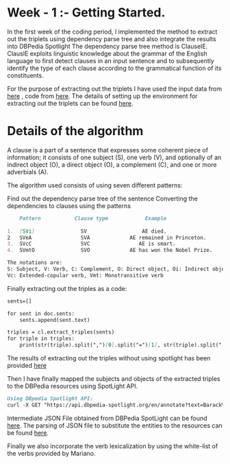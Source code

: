 # Week - 1 :- Getting Started.

In the first week of the coding period, I implemented the method to extract out the triplets using dependency parse tree and also integrate the results into DBPedia Spotlight
The dependency parse tree method is ClauseIE. ClausIE exploits linguistic knowledge about the grammar of the English language to first detect clauses
in an input sentence and to subsequently identify the type of each clause according to the grammatical function of its constituents.

For the purpose of extracting out the triplets I have used the input data from [here](https://github.com/Ishani-Mondal/GSOC2020/blob/master/input_data/Obama_abstract.txt) , code from [here](https://github.com/Ishani-Mondal/GSOC2020/blob/master/Pyclausie/Clause_IE_Predictions.ipynb).
The details of setting up the environment for extracting out the triplets can be found [here](https://github.com/Ishani-Mondal/GSOC2020/tree/master/Pyclausie). 

# Details of the algorithm 

A clause is a part of a sentence that expresses some coherent piece of information; it consists of one subject (S), one
verb (V), and optionally of an indirect object (O), a direct object (O), a complement (C), and one or more adverbials (A).

The algorithm used consists of using seven different patterns:

Find out the dependency parse tree of the sentence
Converting the dependencies to clauses using the patterns 

```markdown
    Pattern           Clause type            Example                                Derived clauses
   
1.  [SVi]               SV                  AE died.                                 (AE, died)
2   SVeA                SVA             AE remained in Princeton.             (AE, remained, in Princeton)
3.  SVcC                SVC                AE is smart.                             (AE, is, smart)
4.  SVmtO               SVO             AE has won the Nobel Prize.             (AE, has won, the Nobel Prize)

The notations are: 
S: Subject, V: Verb, C: Complement, O: Direct object, Oi: Indirect object, A: Adverbial, Vi: Intransitive verb, Vc: Copular verb,
Vc: Extended-copular verb, Vmt: Monotransitive verb
```

Finally extracting out the triples as a code:


```markdown
sents=[]

for sent in doc.sents:
    sents.append(sent.text)

triples = cl.extract_triples(sents)
for triple in triples:
    print(str(triple).split(",")[0].split("=")[1], str(triple).split(",")[1].split("=")[1],str(triple).split(",")[2].split("=")[1], str(triple).split(",")[3].split("=")[1])
```

The results of extracting out the triples without using spotlight has been provided [here](https://github.com/Ishani-Mondal/GSOC2020/blob/master/triple_extraction_results/ClauseIE_Results.txt)

Then I have finally mapped the subjects and objects of the extracted triples to the DBPedia resources using SpotLight API.

```markdown
Using DBpedia Spotlight API:
curl -X GET "https://api.dbpedia-spotlight.org/en/annotate?text=Barack%20Hussein%20Obama%20II%20is%20an%20American%20politician%20who%20is%20the%2044th%20and%20current%20President%20of%20the%20United%20States.%20He%20is%20the%20first%20African%20American%20to%20hold%20the%20office%20and%20the%20first%20president%20born%20outside%20the%20continental%20United%20States.%20Born%20in%20Honolulu%2C%20Hawaii%2C%20Obama%20is%20a%20graduate%20of%20Columbia%20University%20and%20Harvard%20Law%20School%2C%20where%20he%20was%20president%20of%20the%20Harvard%20Law%20Review.%20He%20was%20a%20community%20organizer%20in%20Chicago%20before%20earning%20his%20law%20degree.%20He%20worked%20as%20a%20civil%20rights%20attorney%20and%20taught%20constitutional%20law%20at%20the%20University%20of%20Chicago%20Law%20School%20between%201992%20and%202004.%20While%20serving%20three%20terms%20representing%20the%2013th%20District%20in%20the%20Illinois%20Senate%20from%201997%20to%202004%2C%20he%20ran%20unsuccessfully%20in%20the%20Democratic%20primary%20for%20the%20United%20States%20Hou" -H "accept: application/json"
```

Intermediate JSON File obtained from DBPedia SpotLight can be found [here](https://github.com/Ishani-Mondal/GSOC2020/blob/master/input_data/Obama_Json.json). The parsing of JSON file to substitute the entities to the resources can be found [here](https://github.com/Ishani-Mondal/GSOC2020/blob/master/mapping/Parse_Dbpedia_Resource.ipynb).


Finally we also incorporate the verb lexicalization by using the white-list of the verbs provided by Mariano. 
